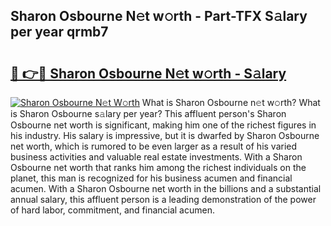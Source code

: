 ## Sharon Osbourne N𝚎t w𝚘rth - Part-TFX S𝚊lary per year qrmb7

# <h2><a href="http://gc2c32a.nevu.top/?p=Sharon+Osbourne">🔗 👉🔴 Sharon Osbourne N𝚎t w𝚘rth - S𝚊lary</a></h2>

[![Sharon Osbourne N𝚎t W𝚘rth](https://i.imgur.com/Oavwk0R.jpeg)](http://gc2c32a.nevu.top/?p=Sharon+Osbourne)
What is Sharon Osbourne n𝚎t w𝚘rth? What is Sharon Osbourne s𝚊lary per year?
This affluent person's Sharon Osbourne net worth is significant, making him one of the richest figures in his industry. His salary is impressive, but it is dwarfed by Sharon Osbourne net worth, which is rumored to be even larger as a result of his varied business activities and valuable real estate investments. With a Sharon Osbourne net worth that ranks him among the richest individuals on the planet, this man is recognized for his business acumen and financial acumen. With a Sharon Osbourne net worth in the billions and a substantial annual salary, this affluent person is a leading demonstration of the power of hard labor, commitment, and financial acumen.
